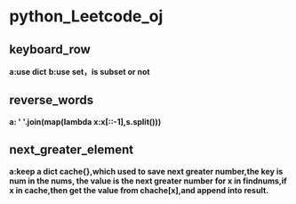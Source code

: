 # python_Leetcode_oj
## keyboard_row
   **a:use dict**
   **b:use set，is subset or not**
## reverse_words
   **a: ' '.join(map(lambda x:x[::-1],s.split()))**
## next_greater_element
   **a:keep a dict cache{},which used to save next greater number,the key is num in the nums, the value is the next greater number
	   for x in findnums,if x in cache,then get the value from chache[x],and append into result.** 
